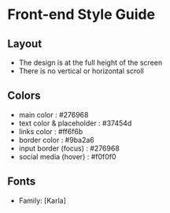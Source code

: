 # Front-end Style Guide

## Layout

- The design is at the full height of the screen
- There is no vertical or horizontal scroll

## Colors

- main color : #276968
- text color & placeholder : #37454d
- links color : #ff6f6b
- border color : #9ba2a6
- input border (focus)  : #276968
- social media (hover) : #f0f0f0

## Fonts

- Family: [Karla]

